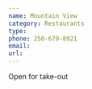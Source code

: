 ```yaml
---
name: Mountain View
category: Restaurants
type:
phone: 250-679-8921
email:
url:
---
```


Open for take-out

